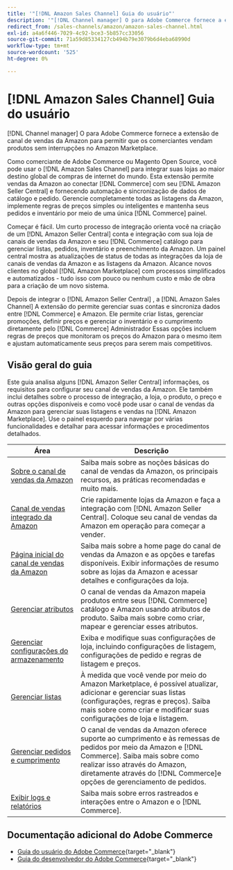```yaml
---
title: '"[!DNL Amazon Sales Channel] Guia do usuário"'
description: '"[!DNL Channel manager] O para Adobe Commerce fornece a extensão de canal de vendas da Amazon para permitir que os comerciantes vendam produtos sem interrupções no [!DNL Amazon Marketplace]."'
redirect_from: /sales-channels/amazon/amazon-sales-channel.html
exl-id: a4a6f446-7029-4c92-bce3-5b857cc33056
source-git-commit: 71a59d85334127cb494b79e3079b6d4eba68990d
workflow-type: tm+mt
source-wordcount: '525'
ht-degree: 0%

---
```


# [!DNL Amazon Sales Channel] Guia do usuário

[!DNL Channel manager] O para Adobe Commerce fornece a extensão de canal de vendas da Amazon para permitir que os comerciantes vendam produtos sem interrupções no Amazon Marketplace.

Como comerciante de Adobe Commerce ou Magento Open Source, você pode usar o [!DNL Amazon Sales Channel] para integrar suas lojas ao maior destino global de compras de internet do mundo. Esta extensão permite vendas da Amazon ao conectar [!DNL Commerce] com seu [!DNL Amazon Seller Central] e fornecendo automação e sincronização de dados de catálogo e pedido. Gerencie completamente todas as listagens da Amazon, implemente regras de preços simples ou inteligentes e mantenha seus pedidos e inventário por meio de uma única [!DNL Commerce] painel.

Começar é fácil. Um curto processo de integração orienta você na criação de um [!DNL Amazon Seller Central] conta e integração com sua loja de canais de vendas da Amazon e seu [!DNL Commerce] catálogo para gerenciar listas, pedidos, inventário e preenchimento da Amazon. Um painel central mostra as atualizações de status de todas as integrações da loja de canais de vendas da Amazon e as listagens da Amazon. Alcance novos clientes no global [!DNL Amazon Marketplace] com processos simplificados e automatizados - tudo isso com pouco ou nenhum custo e mão de obra para a criação de um novo sistema.

Depois de integrar o [!DNL Amazon Seller Central] , a [!DNL Amazon Sales Channel] A extensão do permite gerenciar suas contas e sincroniza dados entre [!DNL Commerce] e Amazon. Ele permite criar listas, gerenciar promoções, definir preços e gerenciar o inventário e o cumprimento diretamente pelo [!DNL Commerce] Administrador Essas opções incluem regras de preços que monitoram os preços do Amazon para o mesmo item e ajustam automaticamente seus preços para serem mais competitivos.

## Visão geral do guia

Este guia analisa alguns [!DNL Amazon Seller Central] informações, os requisitos para configurar seu canal de vendas da Amazon. Ele também inclui detalhes sobre o processo de integração, a loja, o produto, o preço e outras opções disponíveis e como você pode usar o canal de vendas da Amazon para gerenciar suas listagens e vendas na [!DNL Amazon Marketplace]. Use o painel esquerdo para navegar por várias funcionalidades e detalhar para acessar informações e procedimentos detalhados.

| Área | Descrição |
|----|----|
| [Sobre o canal de vendas da Amazon](./about-amazon-sales-channel.md) | Saiba mais sobre as noções básicas do canal de vendas da Amazon, os principais recursos, as práticas recomendadas e muito mais. |
| [Canal de vendas integrado da Amazon](./amazon-onboarding-home.md) | Crie rapidamente lojas da Amazon e faça a integração com [!DNL Amazon Seller Central]. Coloque seu canal de vendas da Amazon em operação para começar a vender. |
| [Página inicial do canal de vendas da Amazon](./amazon-sales-channel-home.md) | Saiba mais sobre a home page do canal de vendas da Amazon e as opções e tarefas disponíveis. Exibir informações de resumo sobre as lojas da Amazon e acessar detalhes e configurações da loja. |
| [Gerenciar atributos](./attributes-view.md) | O canal de vendas da Amazon mapeia produtos entre seus [!DNL Commerce] catálogo e Amazon usando atributos de produto. Saiba mais sobre como criar, mapear e gerenciar esses atributos. |
| [Gerenciar configurações do armazenamento](./ob-store-review.md) | Exiba e modifique suas configurações de loja, incluindo configurações de listagem, configurações de pedido e regras de listagem e preços. |
| [Gerenciar listas](./managing-product-listings.md) | À medida que você vende por meio do Amazon Marketplace, é possível atualizar, adicionar e gerenciar suas listas (configurações, regras e preços). Saiba mais sobre como criar e modificar suas configurações de loja e listagem. |
| [Gerenciar pedidos e cumprimento](./managing-orders.md) | O canal de vendas da Amazon oferece suporte ao cumprimento e às remessas de pedidos por meio da Amazon e [!DNL Commerce]. Saiba mais sobre como realizar isso através do Amazon, diretamente através do [!DNL Commerce]e opções de gerenciamento de pedidos. |
| [Exibir logs e relatórios](./amazon-logs-reports.md) | Saiba mais sobre erros rastreados e interações entre o Amazon e o [!DNL Commerce]. |

## Documentação adicional do Adobe Commerce

- [Guia do usuário do Adobe Commerce](https://docs.magento.com/user-guide/){target=&quot;_blank&quot;}
- [Guia do desenvolvedor do Adobe Commerce](https://devdocs.magento.com/){target=&quot;_blank&quot;}
